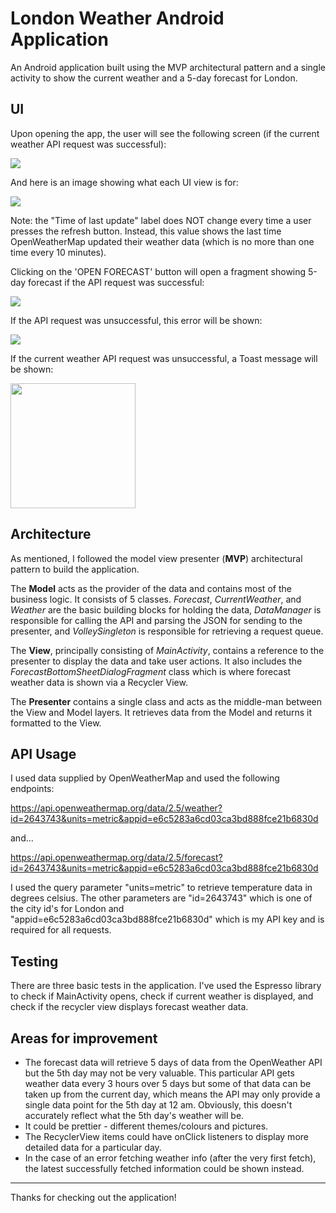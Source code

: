 # London Weather Android Application

An Android application built using the MVP architectural pattern and a single activity to show the current weather and a 5-day forecast for London.

## UI

Upon opening the app, the user will see the following screen (if the current weather API request was successful):

![](/images/MainActivity.png)

And here is an image showing what each UI view is for:

![](/images/MainActivityLabels.png)

Note: the "Time of last update" label does NOT change every time a user presses the refresh button. Instead, this value shows the last time OpenWeatherMap updated their weather data (which is no more than one time every 10 minutes).

Clicking on the 'OPEN FORECAST' button will open a fragment showing 5-day forecast if the API request was successful:

![](/images/ForecastFragment.png)

If the API request was unsuccessful, this error will be shown:

![](/images/ForecastFragmentError.png)

If the current weather API request was unsuccessful, a Toast message will be shown:

<img src="/images/CurrentWeatherToastError.png" width="200"/>

## Architecture

As mentioned, I followed the model view presenter (**MVP**) architectural pattern to build the application. 

The **Model** acts as the provider of the data and contains most of the business logic. It consists of 5 classes. *Forecast*, *CurrentWeather*, and *Weather* are the basic building blocks for holding the data, *DataManager* is responsible for calling the API and parsing the JSON for sending to the presenter, and *VolleySingleton* is responsible for retrieving a request queue. 

The **View**, principally consisting of *MainActivity*, contains a reference to the presenter to display the data and take user actions. It also includes the *ForecastBottomSheetDialogFragment* class which is where forecast weather data is shown via a Recycler View.

The **Presenter** contains a single class and acts as the middle-man between the View and Model layers. It retrieves data from the Model and returns it formatted to the View.

## API Usage

I used data supplied by OpenWeatherMap and used the following endpoints:

https://api.openweathermap.org/data/2.5/weather?id=2643743&units=metric&appid=e6c5283a6cd03ca3bd888fce21b6830d

and...

https://api.openweathermap.org/data/2.5/forecast?id=2643743&units=metric&appid=e6c5283a6cd03ca3bd888fce21b6830d

I used the query parameter "units=metric" to retrieve temperature data in degrees celsius. The other parameters are "id=2643743" which is one of the city id's for London and "appid=e6c5283a6cd03ca3bd888fce21b6830d" which is my API key and is required for all requests.

## Testing

There are three basic tests in the application. I've used the Espresso
library to check if MainActivity opens, check if current weather is displayed, and check if the recycler view displays forecast weather data.

## Areas for improvement

- The forecast data will retrieve 5 days of data from the OpenWeather API but the 5th day may not be very valuable. This particular API gets weather data every 3 hours over 5 days but some of that data can be taken up from the current day, which means the API may only provide a single data point for the 5th day at 12 am. Obviously, this doesn't accurately reflect what the 5th day's weather will be.
- It could be prettier - different themes/colours and pictures.
- The RecyclerView items could have onClick listeners to display more detailed data for a particular day.
- In the case of an error fetching weather info (after the very first fetch), the latest successfully fetched information could be shown instead.

---

Thanks for checking out the application!

